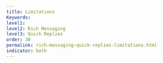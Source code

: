 ```yaml
---
title: Limitations
Keywords:
level1:
level2: Rich Messaging
level3: Quick Replies
order: 30
permalink: rich-messaging-quick-replies-limitations.html
indicator: both
---
```

